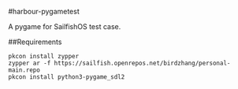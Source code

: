 #harbour-pygametest

A pygame for SailfishOS test case.


##Requirements

```
pkcon install zypper
zypper ar -f https://sailfish.openrepos.net/birdzhang/personal-main.repo
pkcon install python3-pygame_sdl2
```